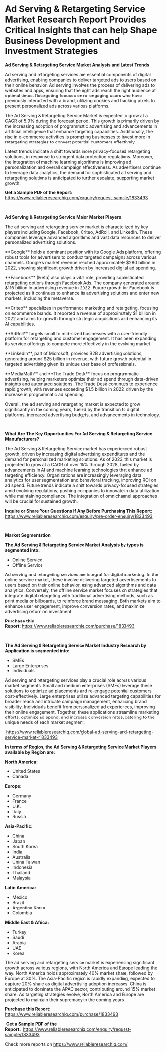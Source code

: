 <p><h1>Ad Serving & Retargeting Service Market Research Report Provides Critical Insights that can help Shape Business Development and Investment Strategies</h1></p><p><strong>Ad Serving & Retargeting Service Market Analysis and Latest Trends</strong></p>
<p><p>Ad serving and retargeting services are essential components of digital advertising, enabling companies to deliver targeted ads to users based on their online behavior. Ad serving involves the process of delivering ads to websites and apps, ensuring that the right ads reach the right audience at optimal times. Retargeting focuses on re-engaging users who have previously interacted with a brand, utilizing cookies and tracking pixels to present personalized ads across various platforms.</p><p>The Ad Serving & Retargeting Service Market is expected to grow at a CAGR of 5.9% during the forecast period. This growth is primarily driven by the increasing adoption of programmatic advertising and advancements in artificial intelligence that enhance targeting capabilities. Additionally, the rise in e-commerce activities is prompting businesses to invest more in retargeting strategies to convert potential customers effectively.</p><p>Latest trends indicate a shift towards more privacy-focused retargeting solutions, in response to stringent data protection regulations. Moreover, the integration of machine learning algorithms is improving ad personalization and overall campaign effectiveness. As advertisers continue to leverage data analytics, the demand for sophisticated ad serving and retargeting solutions is anticipated to further escalate, supporting market growth.</p></p>
<p><strong>Get a Sample PDF of the Report:&nbsp;</strong> <a href="https://www.reliableresearchiq.com/enquiry/request-sample/1833493?utm_campaign=1870&utm_medium=2&utm_source=Github&utm_content=ia&utm_term=01012025&utm_id=ad-serving-retargeting-service">https://www.reliableresearchiq.com/enquiry/request-sample/1833493</a></p>
<p>&nbsp;</p>
<p><strong>Ad Serving & Retargeting Service Major Market Players</strong></p>
<p><p>The ad serving and retargeting service market is characterized by key players including Google, Facebook, Criteo, AdRoll, and LinkedIn. These companies leverage advanced algorithms and vast data resources to deliver personalized advertising solutions.</p><p>**Google** holds a dominant position with its Google Ads platform, offering robust tools for advertisers to conduct targeted campaigns across various channels. Google's market revenue reached approximately $280 billion in 2022, showing significant growth driven by increased digital ad spending.</p><p>**Facebook** (Meta) also plays a vital role, providing sophisticated retargeting options through Facebook Ads. The company generated around $116 billion in advertising revenue in 2022. Future growth for Facebook is projected as it continues to enhance its advertising solutions and enter new markets, including the metaverse.</p><p>**Criteo** specializes in performance marketing and retargeting, focusing on ecommerce brands. It reported a revenue of approximately $1 billion in 2022 and aims for growth through strategic acquisitions and enhancing its AI capabilities.</p><p>**AdRoll** targets small to mid-sized businesses with a user-friendly platform for retargeting and customer engagement. It has been expanding its service offerings to compete more effectively in the evolving market.</p><p>**LinkedIn**, part of Microsoft, provides B2B advertising solutions, generating around $25 billion in revenue, with future growth potential in targeted advertising given its unique user base of professionals.</p><p>**MediaMath** and **The Trade Desk** focus on programmatic advertising, helping marketers optimize their ad spend through data-driven insights and automated solutions. The Trade Desk continues to experience rapid growth, with revenues exceeding $1.5 billion in 2022, driven by the increase in programmatic ad spending.</p><p>Overall, the ad serving and retargeting market is expected to grow significantly in the coming years, fueled by the transition to digital platforms, increased advertising budgets, and advancements in technology.</p></p>
<p>&nbsp;</p>
<p><strong>What Are The Key Opportunities For Ad Serving & Retargeting Service Manufacturers?</strong></p>
<p><p>The Ad Serving & Retargeting Service market has experienced robust growth, driven by increasing digital advertising expenditures and the demand for personalized marketing solutions. As of 2023, this market is projected to grow at a CAGR of over 15% through 2028, fueled by advancements in AI and machine learning technologies that enhance ad targeting efficiency. Organizations are increasingly leveraging data analytics for user segmentation and behavioral tracking, improving ROI on ad spend. Future trends indicate a shift towards privacy-focused strategies amid evolving regulations, pushing companies to innovate in data utilization while maintaining compliance. The integration of omnichannel approaches will be crucial for sustained growth.</p></p>
<p><strong>Inquire or Share Your Questions If Any Before Purchasing This Report:</strong> <a href="https://www.reliableresearchiq.com/enquiry/pre-order-enquiry/1833493?utm_campaign=1870&utm_medium=2&utm_source=Github&utm_content=ia&utm_term=01012025&utm_id=ad-serving-retargeting-service">https://www.reliableresearchiq.com/enquiry/pre-order-enquiry/1833493</a></p>
<p>&nbsp;</p>
<p><strong>Market Segmentation</strong></p>
<p><strong>The Ad Serving & Retargeting Service Market Analysis by types is segmented into:</strong></p>
<p><ul><li>Online Service</li><li>Offline Service</li></ul></p>
<p><p>Ad serving and retargeting services are integral for digital marketing. In the online service market, these involve delivering targeted advertisements to users based on their online behavior, using advanced algorithms and data analytics. Conversely, the offline service market focuses on strategies that integrate digital retargeting with traditional advertising methods, such as print media or billboards, to reinforce brand messaging. Both markets aim to enhance user engagement, improve conversion rates, and maximize advertising return on investment.</p></p>
<p><strong>Purchase this Report:&nbsp;</strong><a href="https://www.reliableresearchiq.com/purchase/1833493?utm_campaign=1870&utm_medium=2&utm_source=Github&utm_content=ia&utm_term=01012025&utm_id=ad-serving-retargeting-service">https://www.reliableresearchiq.com/purchase/1833493</a></p>
<p>&nbsp;</p>
<p><strong>The Ad Serving & Retargeting Service Market Industry Research by Application is segmented into:</strong></p>
<p><ul><li>SMEs</li><li>Large Enterprises</li><li>Individuals</li></ul></p>
<p><p>Ad serving and retargeting services play a crucial role across various market segments. Small and medium enterprises (SMEs) leverage these solutions to optimize ad placements and re-engage potential customers cost-effectively. Large enterprises utilize advanced targeting capabilities for broader reach and intricate campaign management, enhancing brand visibility. Individuals benefit from personalized ad experiences, improving their online engagement. Together, these applications streamline marketing efforts, optimize ad spend, and increase conversion rates, catering to the unique needs of each market segment.</p></p>
<p><a href="https://www.reliableresearchiq.com/global-ad-serving-and-retargeting-service-market-r1833493?utm_campaign=1870&utm_medium=2&utm_source=Github&utm_content=ia&utm_term=01012025&utm_id=ad-serving-retargeting-service">&nbsp;https://www.reliableresearchiq.com/global-ad-serving-and-retargeting-service-market-r1833493</a></p>
<p><strong>In terms of Region, the Ad Serving & Retargeting Service Market Players available by Region are:</strong></p>
<p>
    <p> <strong> North America: </strong>
        <ul>
            <li>United States</li>
            <li>Canada</li>
        </ul>
        </p> 
    <p> <strong> Europe: </strong>
        <ul>
            <li>Germany</li>
            <li>France</li>
            <li>U.K.</li>
            <li>Italy</li>
            <li>Russia</li>
        </ul>
        </p> 
    <p> <strong> Asia-Pacific: </strong>
        <ul>
            <li>China</li>
            <li>Japan</li>
            <li>South Korea</li>
            <li>India</li>
            <li>Australia</li>
            <li>China Taiwan</li>
            <li>Indonesia</li>
            <li>Thailand</li>
            <li>Malaysia</li>
        </ul>
        </p> 
    <p> <strong> Latin America: </strong>
        <ul>
            <li>Mexico</li>
            <li>Brazil</li>
            <li>Argentina Korea</li>
            <li>Colombia</li>
        </ul>
        </p> 
    <p> <strong> Middle East & Africa: </strong>
        <ul>
            <li>Turkey</li>
            <li>Saudi</li>
            <li>Arabia</li>
            <li>UAE</li>
            <li>Korea</li>
        </ul>
    </p>
    </p>
<p><p>The ad serving and retargeting service market is experiencing significant growth across various regions, with North America and Europe leading the way. North America holds approximately 40% market share, followed by Europe at 30%. The Asia-Pacific region is rapidly expanding, expected to capture 20% share as digital advertising adoption increases. China is anticipated to dominate the APAC sector, contributing around 15% market share. As targeting strategies evolve, North America and Europe are projected to maintain their supremacy in the coming years.</p></p>
<p><strong>Purchase this Report: </strong><a href="https://www.reliableresearchiq.com/purchase/1833493?utm_campaign=1870&utm_medium=2&utm_source=Github&utm_content=ia&utm_term=01012025&utm_id=ad-serving-retargeting-service">https://www.reliableresearchiq.com/purchase/1833493</a></p>
<p>&nbsp;<strong>Get a Sample PDF of the Report:&nbsp;&nbsp;</strong><a href="https://www.reliableresearchiq.com/enquiry/request-sample/1833493?utm_campaign=1870&utm_medium=2&utm_source=Github&utm_content=ia&utm_term=01012025&utm_id=ad-serving-retargeting-service">https://www.reliableresearchiq.com/enquiry/request-sample/1833493</a></p>
<p><strong></strong></p>
<p>Check more reports on <a href="https://www.reliableresearchiq.com/?utm_campaign=1870&utm_medium=2&utm_source=Github&utm_content=ia&utm_term=01012025&utm_id=ad-serving-retargeting-service">https://www.reliableresearchiq.com/</a></p>